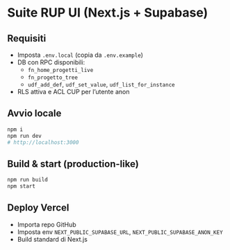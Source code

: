 # Suite RUP UI (Next.js + Supabase)

## Requisiti
- Imposta `.env.local` (copia da `.env.example`)
- DB con RPC disponibili:
  - `fn_home_progetti_live`
  - `fn_progetto_tree`
  - `udf_add_def`, `udf_set_value`, `udf_list_for_instance`
- RLS attiva e ACL CUP per l’utente anon

## Avvio locale
```bash
npm i
npm run dev
# http://localhost:3000
```

## Build & start (production-like)
```bash
npm run build
npm start
```

## Deploy Vercel
- Importa repo GitHub
- Imposta env `NEXT_PUBLIC_SUPABASE_URL`, `NEXT_PUBLIC_SUPABASE_ANON_KEY`
- Build standard di Next.js
